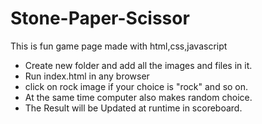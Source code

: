 # Stone-Paper-Scissor
This is fun game page made with html,css,javascript
- Create new folder and add all the images and files in it.
- Run index.html in any browser
- click on rock image if your choice is "rock" and so on.
- At the same time computer also makes random choice.
- The Result will be Updated at runtime in scoreboard.
